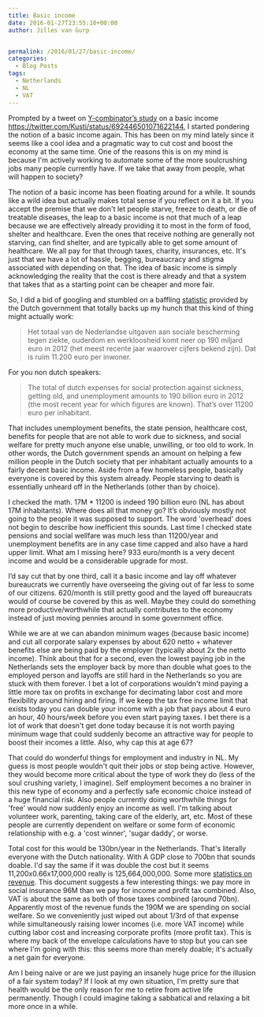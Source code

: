 ```yaml
---
title: Basic income
date: 2016-01-27T23:55:10+00:00
author: Jilles van Gurp


permalink: /2016/01/27/basic-income/
categories:
  - Blog Posts
tags:
  - Netherlands
  - NL
  - VAT
---
```

Prompted by a tweet on [Y-combinator’s study](http://blog.ycombinator.com/basic-income) on a basic income https://twitter.com/Kusti/status/692446501071622144, I started pondering the notion of a basic income again. This has been on my mind lately since it seems like a cool idea and a pragmatic way to cut cost and boost the economy at the same time. One of the reasons this is on my mind is because I'm actively working to automate some of the more soulcrushing jobs many people currently have. If we take that away from people, what will happen to society?

The notion of a basic income has been floating around for a while. It sounds like a wild idea but actually makes total sense if you reflect on it a bit. If you accept the premise that we don't let people starve, freeze to death, or die of treatable diseases, the leap to a basic income is not that much of a leap because we are effectively already providing it to most in the form of food, shelter and healthcare. Even the ones that receive nothing are generally not starving, can find shelter, and are typically able to get some amount of healthcare. We all pay for that through taxes, charity, insurances, etc. It's just that we have a lot of hassle, begging, bureaucracy and stigma associated with depending on that. The idea of basic income is simply acknowledging the reality that the cost is there already and that a system that takes that as a starting point can be cheaper and more fair.

So, I did a bid of googling and stumbled on a baffling [statistic](https://www.dekameronline.nl/artikel/25269) provided by the Dutch government that totally backs up my hunch that this kind of thing might actually work:

> Het totaal van de Nederlandse uitgaven aan sociale bescherming tegen ziekte, ouderdom en werkloosheid komt neer op 190 miljard euro in 2012 (het meest recente jaar waarover cijfers bekend zijn). Dat is ruim 11.200 euro per inwoner.

For you non dutch speakers:

> The total of dutch expenses for social protection against sickness, getting old, and unemployment amounts to 190 billion euro in 2012 (the most recent year for which figures are known). That’s over 11200 euro per inhabitant.

That includes unemployment benefits, the state pension, healthcare cost, benefits for people that are not able to work due to sickness, and social welfare for pretty much anyone else unable, unwilling, or too old to work. In other words, the Dutch government spends an amount on helping a few million people in the Dutch society that per inhabitant actually amounts to a fairly decent basic income. Aside from a few homeless people, basically everyone is covered by this system already. People starving to death is essentially unheard off in the Netherlands (other than by choice).

I checked the math. 17M * 11200 is indeed 190 billion euro (NL has about 17M inhabitants). Where does all that money go? It’s obviously mostly not going to the people it was supposed to support. The word 'overhead' does not begin to describe how inefficient this sounds. Last time I checked state pensions and social wellfare was much less than 11200/year and unemployment benefits are in any case time capped and also have a hard upper limit. What am I missing here? 933 euro/month is a very decent income and would be a considerable upgrade for most.

I’d say cut that by one third, call it a basic income and lay off whatever bureaucrats we currently have overseeing the giving out of far less to some of our citizens. 620/month is still pretty good and the layed off bureaucrats would of course be covered by this as well. Maybe they could do something more productive/worthwhile that actually contributes to the economy instead of just moving pennies around in some government office.

While we are at we can abandon minimum wages (because basic income) and cut all corporate salary expenses by about 620 netto + whatever benefits else are being paid by the employer (typically about 2x the netto income). Think about that for a second, even the lowest paying job in the Netherlands sets the employer back by more than double what goes to the employed person and layoffs are still hard in the Netherlands so you are stuck with them forever. I bet a lot of corporations wouldn't mind paying a little more tax on profits in exchange for decimating labor cost and more flexibility around hiring and firing. If we keep the tax free income limit that exists today you can double your income with a job that pays about 4 euro an hour, 40 hours/week before you even start paying taxes. I bet there is a lot of work that doesn't get done today because it is not worth paying minimum wage that could suddenly become an attractive way for people to boost their incomes a little. Also, why cap this at age 67? 

That could do wonderful things for employment and industry in NL. My guess is most people wouldn't quit their jobs or stop being active. However, they would become more critical about the type of work they do (less of the soul crushing variety, I imagine).  Self employment becomes a no brainer in this new type of economy and a perfectly safe economic choice instead of a huge financial risk. Also people currently doing worthwhile things for 'free' would now suddenly enjoy an income as well. I'm talking about volunteer work, parenting, taking care of the elderly, art, etc. Most of these people are currently dependent on welfare or some form of economic relationship with e.g. a 'cost winner', 'sugar daddy', or worse. 

Total cost for this would be 130bn/year in the Netherlands. That's literally everyone with the Dutch nationality. With A GDP close to 700bn that sounds doable. I'd say the same if it was double the cost but it seems 11,200x0.66x17,000,000 really is 125,664,000,000. Some more [statistics on revenue](http://www.oecd.org/ctp/consumption/revenue-statistics-and-consumption-tax-trends-2014-netherlands.pdf). This document suggests a few interesting things: we pay more in social insurance 96M than we pay for income and profit tax combined. Also, VAT is about the same as both of those taxes combined (around 70bn). Apparently most of the revenue funds the 190M we are spending on social welfare. So we conveniently just wiped out about 1/3rd of that expense while simultaneously raising lower incomes (i.e. more VAT income) while cutting labor cost and increasing corporate profits (more profit tax). This is where my back of the envelope calculations have to stop but you can see where I'm going with this: this seems more than merely doable; it's actually a net gain for everyone.

Am I being naive or are we just paying an insanely huge price for the illusion of a fair system today? If I look at my own situation, I'm pretty sure that health would be the only reason for me to retire from active life permanently. Though I could imagine taking a sabbatical and relaxing a bit more once in a while. 